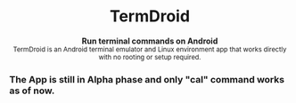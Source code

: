 <h1 align="center">TermDroid</h1>
<p align="center">
  <b>
Run terminal commands on Android</b></br>
  <sub>TermDroid is an Android terminal emulator and Linux environment app that works directly with no rooting or setup required.<sub>
</p>
  
  <p align="center">
  
  ### The App is still in Alpha phase and only "cal" command works as of now.
</p>
